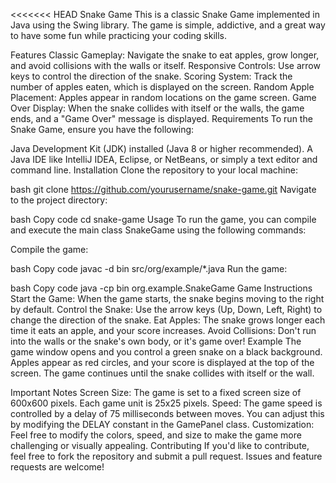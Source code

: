 <<<<<<< HEAD
Snake Game
This is a classic Snake Game implemented in Java using the Swing library. The game is simple, addictive, and a great way to have some fun while practicing your coding skills.

Features
Classic Gameplay: Navigate the snake to eat apples, grow longer, and avoid collisions with the walls or itself.
Responsive Controls: Use arrow keys to control the direction of the snake.
Scoring System: Track the number of apples eaten, which is displayed on the screen.
Random Apple Placement: Apples appear in random locations on the game screen.
Game Over Display: When the snake collides with itself or the walls, the game ends, and a "Game Over" message is displayed.
Requirements
To run the Snake Game, ensure you have the following:

Java Development Kit (JDK) installed (Java 8 or higher recommended).
A Java IDE like IntelliJ IDEA, Eclipse, or NetBeans, or simply a text editor and command line.
Installation
Clone the repository to your local machine:

bash
git clone https://github.com/yourusername/snake-game.git
Navigate to the project directory:

bash
Copy code
cd snake-game
Usage
To run the game, you can compile and execute the main class SnakeGame using the following commands:

Compile the game:

bash
Copy code
javac -d bin src/org/example/*.java
Run the game:

bash
Copy code
java -cp bin org.example.SnakeGame
Game Instructions
Start the Game: When the game starts, the snake begins moving to the right by default.
Control the Snake: Use the arrow keys (Up, Down, Left, Right) to change the direction of the snake.
Eat Apples: The snake grows longer each time it eats an apple, and your score increases.
Avoid Collisions: Don't run into the walls or the snake's own body, or it's game over!
Example
The game window opens and you control a green snake on a black background. Apples appear as red circles, and your score is displayed at the top of the screen. The game continues until the snake collides with itself or the wall.

Important Notes
Screen Size: The game is set to a fixed screen size of 600x600 pixels. Each game unit is 25x25 pixels.
Speed: The game speed is controlled by a delay of 75 milliseconds between moves. You can adjust this by modifying the DELAY constant in the GamePanel class.
Customization: Feel free to modify the colors, speed, and size to make the game more challenging or visually appealing.
Contributing
If you'd like to contribute, feel free to fork the repository and submit a pull request. Issues and feature requests are welcome!